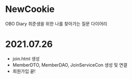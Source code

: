 # NewCookie
OBO Diary 취준생을 위한 나를 찾아가는 질문 다이어리

# 2021.07.26 
- join.html 생성
- MemberDTO, MemberDAO, JoinServiceCon 생성 및 연결
- 회원가입 끝!
